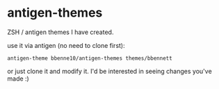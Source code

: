 antigen-themes
==============

ZSH / antigen themes I have created.

use it via antigen (no need to clone first):

```
antigen-theme bbenne10/antigen-themes themes/bbennett
```

or just clone it and modify it. I'd be interested in seeing changes you've made :)

